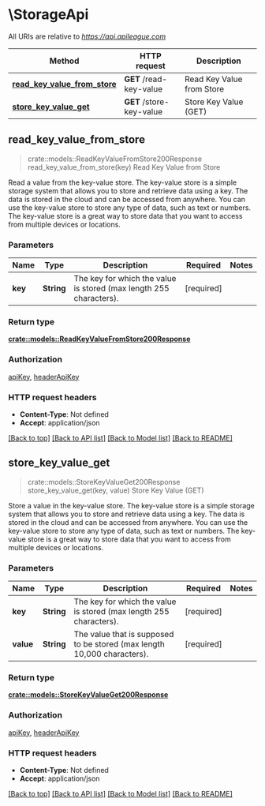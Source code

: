 # \StorageApi

All URIs are relative to *https://api.apileague.com*

Method | HTTP request | Description
------------- | ------------- | -------------
[**read_key_value_from_store**](StorageApi.md#read_key_value_from_store) | **GET** /read-key-value | Read Key Value from Store
[**store_key_value_get**](StorageApi.md#store_key_value_get) | **GET** /store-key-value | Store Key Value (GET)



## read_key_value_from_store

> crate::models::ReadKeyValueFromStore200Response read_key_value_from_store(key)
Read Key Value from Store

Read a value from the key-value store. The key-value store is a simple storage system that allows you to store and retrieve data using a key. The data is stored in the cloud and can be accessed from anywhere. You can use the key-value store to store any type of data, such as text or numbers. The key-value store is a great way to store data that you want to access from multiple devices or locations.

### Parameters


Name | Type | Description  | Required | Notes
------------- | ------------- | ------------- | ------------- | -------------
**key** | **String** | The key for which the value is stored (max length 255 characters). | [required] |

### Return type

[**crate::models::ReadKeyValueFromStore200Response**](readKeyValueFromStore_200_response.md)

### Authorization

[apiKey](../README.md#apiKey), [headerApiKey](../README.md#headerApiKey)

### HTTP request headers

- **Content-Type**: Not defined
- **Accept**: application/json

[[Back to top]](#) [[Back to API list]](../README.md#documentation-for-api-endpoints) [[Back to Model list]](../README.md#documentation-for-models) [[Back to README]](../README.md)


## store_key_value_get

> crate::models::StoreKeyValueGet200Response store_key_value_get(key, value)
Store Key Value (GET)

Store a value in the key-value store. The key-value store is a simple storage system that allows you to store and retrieve data using a key. The data is stored in the cloud and can be accessed from anywhere. You can use the key-value store to store any type of data, such as text or numbers. The key-value store is a great way to store data that you want to access from multiple devices or locations.

### Parameters


Name | Type | Description  | Required | Notes
------------- | ------------- | ------------- | ------------- | -------------
**key** | **String** | The key for which the value is stored (max length 255 characters). | [required] |
**value** | **String** | The value that is supposed to be stored (max length 10,000 characters). | [required] |

### Return type

[**crate::models::StoreKeyValueGet200Response**](storeKeyValueGET_200_response.md)

### Authorization

[apiKey](../README.md#apiKey), [headerApiKey](../README.md#headerApiKey)

### HTTP request headers

- **Content-Type**: Not defined
- **Accept**: application/json

[[Back to top]](#) [[Back to API list]](../README.md#documentation-for-api-endpoints) [[Back to Model list]](../README.md#documentation-for-models) [[Back to README]](../README.md)

